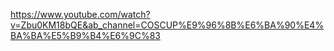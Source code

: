 https://www.youtube.com/watch?v=Zbu0KM18bQE&ab_channel=COSCUP%E9%96%8B%E6%BA%90%E4%BA%BA%E5%B9%B4%E6%9C%83
